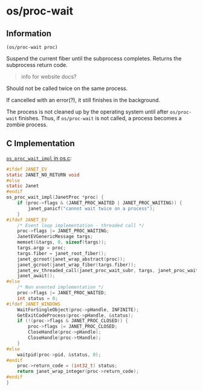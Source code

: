 # os/proc-wait

## Information

`(os/proc-wait proc)`

Suspend the current fiber until the subprocess completes. Returns the
subprocess return code.

> info for website docs?

Should not be called twice on the same process.

If cancelled with an error(?), it still finishes in the background.

The process is not cleaned up by the operating system until after
`os/proc-wait` finishes.  Thus, if `os/proc-wait` is not called, a
process becomes a zombie process.

## C Implementation

[`os_proc_wait_impl` in os.c](https://github.com/janet-lang/janet/blob/431ecd3d1a4caabc66b62f63c2f83ece2f74e9f9/src/core/os.c#L579-L617):

```c
#ifdef JANET_EV
static JANET_NO_RETURN void
#else
static Janet
#endif
os_proc_wait_impl(JanetProc *proc) {
    if (proc->flags & (JANET_PROC_WAITED | JANET_PROC_WAITING)) {
        janet_panicf("cannot wait twice on a process");
    }
#ifdef JANET_EV
    /* Event loop implementation - threaded call */
    proc->flags |= JANET_PROC_WAITING;
    JanetEVGenericMessage targs;
    memset(&targs, 0, sizeof(targs));
    targs.argp = proc;
    targs.fiber = janet_root_fiber();
    janet_gcroot(janet_wrap_abstract(proc));
    janet_gcroot(janet_wrap_fiber(targs.fiber));
    janet_ev_threaded_call(janet_proc_wait_subr, targs, janet_proc_wait_cb);
    janet_await();
#else
    /* Non evented implementation */
    proc->flags |= JANET_PROC_WAITED;
    int status = 0;
#ifdef JANET_WINDOWS
    WaitForSingleObject(proc->pHandle, INFINITE);
    GetExitCodeProcess(proc->pHandle, &status);
    if (!(proc->flags & JANET_PROC_CLOSED)) {
        proc->flags |= JANET_PROC_CLOSED;
        CloseHandle(proc->pHandle);
        CloseHandle(proc->tHandle);
    }
#else
    waitpid(proc->pid, &status, 0);
#endif
    proc->return_code = (int32_t) status;
    return janet_wrap_integer(proc->return_code);
#endif
}
```

